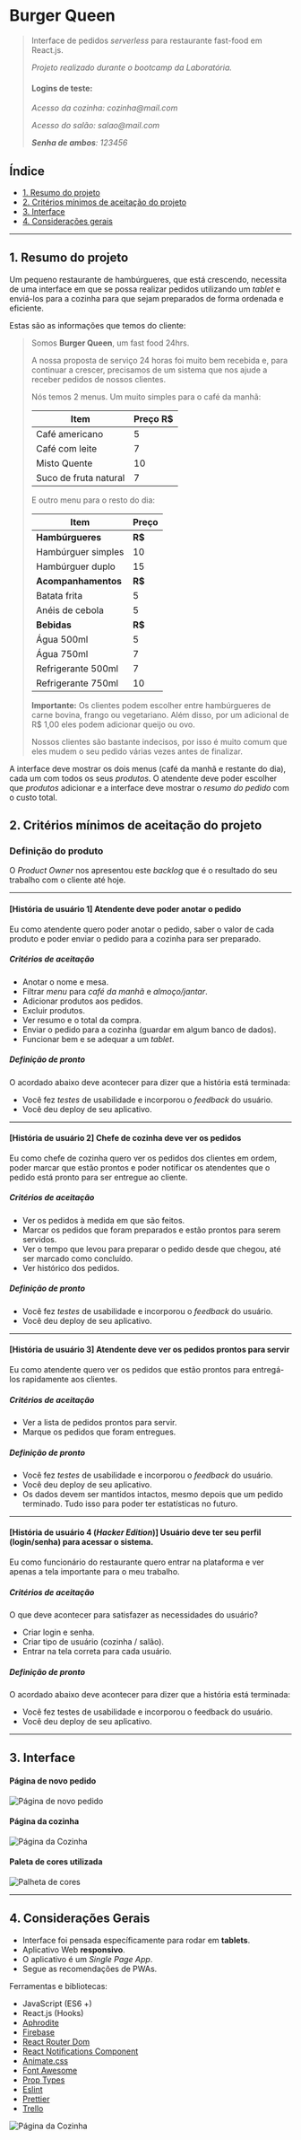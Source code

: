 # Burger Queen

>Interface de pedidos _serverless_ para restaurante fast-food em React.js.
>
> _Projeto realizado durante o bootcamp da Laboratória._
>
> #### Logins de teste:
>
> *Acesso da cozinha: cozinha<span>@mail.com</span>*
>
> *Acesso do salão: salao<span>@mail.com</span>*
>
> ***Senha de ambos**: 123456*

## Índice

* [1. Resumo do projeto](#1-resumo-do-projeto)
* [2. Critérios mínimos de aceitação do projeto](#2-critérios-mínimos-de-aceitação-do-projeto)
* [3. Interface](#3-interface)
* [4. Considerações gerais](#4-considerações-gerais)

***

## 1. Resumo do projeto

Um pequeno restaurante de hambúrgueres, que está crescendo, necessita de uma interface em que se possa realizar pedidos utilizando um _tablet_ e enviá-los
para a cozinha para que sejam preparados de forma ordenada e eficiente.

Estas são as informações que temos do cliente:

> Somos **Burger Queen**, um fast food 24hrs.
>
>A nossa proposta de serviço 24 horas foi muito bem recebida e, para continuar a
>crescer, precisamos de um sistema que nos ajude a receber pedidos de nossos
>clientes.
>
>Nós temos 2 menus. Um muito simples para o café da manhã:
>
>| Item                      |Preço R$|
>|---------------------------|------|
>| Café americano            |    5 |
>| Café com leite            |    7 |
>| Misto Quente              |   10 |
>| Suco de fruta natural     |    7 |
>
>E outro menu para o resto do dia:
>
>| Item                      |Preço |
>|---------------------------|------|
>|**Hambúrgueres**           |   **R$**   |
>|Hambúrguer simples         |    10|
>|Hambúrguer duplo           |    15|
>|**Acompanhamentos**        |   **R$**   |
>|Batata frita               |     5|
>|Anéis de cebola            |     5|
>|**Bebidas**                |   **R$**   |
>|Água 500ml                 |     5|
>|Água 750ml                 |     7|
>|Refrigerante 500ml         |     7|
>|Refrigerante 750ml         |    10|
>
>**Importante:** Os clientes podem escolher entre hambúrgueres de carne bovina,
>frango ou vegetariano. Além disso, por um adicional de R$ 1,00 eles podem
>adicionar queijo ou ovo.
>
>Nossos clientes são bastante indecisos, por isso é muito comum que eles mudem o
>seu pedido várias vezes antes de finalizar.

A interface deve mostrar os dois menus (café da manhã e restante do dia), cada
um com todos os seus _produtos_. O atendente deve poder escolher que _produtos_
adicionar e a interface deve mostrar o _resumo do pedido_ com o custo total.



## 2. Critérios mínimos de aceitação do projeto

### Definição do produto

O _Product Owner_ nos apresentou este _backlog_ que é o resultado do seu trabalho com o cliente até hoje.

***

#### [História de usuário 1] Atendente deve poder anotar o pedido

Eu como atendente quero poder anotar o pedido, saber o valor de cada 
produto e poder enviar o pedido para a cozinha para ser preparado.

##### Critérios de aceitação

* Anotar o nome e mesa.
* Filtrar _menu_ para _café da manhã_ e _almoço/jantar_.
* Adicionar produtos aos pedidos.
* Excluir produtos.
* Ver resumo e o total da compra.
* Enviar o pedido para a cozinha (guardar em algum banco de dados).
* Funcionar bem e se adequar a um _tablet_.

##### Definição de pronto

O acordado abaixo deve acontecer para dizer que a história está terminada:

* Você fez _testes_ de usabilidade e incorporou o _feedback_ do usuário.
* Você deu deploy de seu aplicativo.

***

#### [História de usuário 2] Chefe de cozinha deve ver os pedidos

Eu como chefe de cozinha quero ver os pedidos dos clientes em ordem, poder marcar que estão prontos e poder notificar os atendentes que o pedido está pronto para ser entregue ao cliente.

##### Critérios de aceitação

* Ver os pedidos à medida em que são feitos.
* Marcar os pedidos que foram preparados e estão prontos para serem servidos.
* Ver o tempo que levou para preparar o pedido desde que chegou, até ser marcado como concluído.
* Ver histórico dos pedidos.

##### Definição de pronto

* Você fez _testes_ de usabilidade e incorporou o _feedback_ do usuário.
* Você deu deploy de seu aplicativo.

***

#### [História de usuário 3] Atendente deve ver os pedidos prontos para servir

Eu como atendente quero ver os pedidos que estão prontos para entregá-los rapidamente aos clientes.

##### Critérios de aceitação

* Ver a lista de pedidos prontos para servir.
* Marque os pedidos que foram entregues.

##### Definição de pronto

* Você fez _testes_ de usabilidade e incorporou o _feedback_ do usuário.
* Você deu deploy de seu aplicativo.
* Os dados devem ser mantidos intactos, mesmo depois que um pedido terminado. Tudo isso para poder ter estatísticas no futuro.

***

#### [História de usuário 4 (_Hacker Edition_)] Usuário deve ter seu perfil (login/senha) para acessar o sistema.

Eu como funcionário do restaurante quero entrar na plataforma e ver apenas a tela importante para o meu trabalho.

##### Critérios de aceitação

O que deve acontecer para satisfazer as necessidades do usuário?

* Criar login e senha.
* Criar tipo de usuário (cozinha / salão).
* Entrar na tela correta para cada usuário.

##### Definição de pronto

O acordado abaixo deve acontecer para dizer que a história está terminada:

* Você fez testes de usabilidade e incorporou o feedback do usuário.
* Você deu deploy de seu aplicativo.

***
## 3. Interface

#### Página de novo pedido
![Página de novo pedido](public/images/novo-pedido.gif)

#### Página da cozinha
![Página da Cozinha](public/images/kitchen-sh.png)

#### Paleta de cores utilizada
![Palheta de cores](public/images/color.png)

***

## 4. Considerações Gerais

* Interface foi pensada específicamente para rodar em **tablets**.
* Aplicativo Web **responsivo**.
* O aplicativo é um _Single Page App_.
* Segue as recomendações de PWAs.

Ferramentas e bibliotecas: 
 * JavaScript (ES6 +)
 * React.js (Hooks)
 * [Aphrodite](https://github.com/Khan/aphrodite)
 * [Firebase](https://firebase.google.com/docs?hl=pt-br)
 * [React Router Dom](https://reacttraining.com/react-router/web/guides/quick-start)
 * [React Notifications Component](https://github.com/teodosii/react-notifications-component)
 * [Animate.css](https://daneden.github.io/animate.css/)
 * [Font Awesome](https://fontawesome.com/how-to-use/on-the-web/using-with/react)
 * [Prop Types](https://www.npmjs.com/package/prop-types)
 * [Eslint](https://www.npmjs.com/package/eslint-plugin-react)
 * [Prettier](https://prettier.io/)
 * [Trello](https://trello.com)
 
 ![Página da Cozinha](public/images/trello.jpeg)
